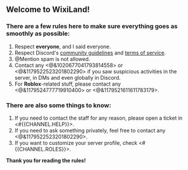 ## Welcome to WixiLand!

### There are a few rules here to make sure everything goes as smoothly as possible:
1. Respect **everyone**, and I said everyone.
2. Respect Discord's [community guidelines](<https://discord.com/guidelines>) and [terms of service](<https://discord.com/terms>).
3. \@Mention spam is not allowed.
4. Contact any <@&1020677041793814558> or <@&1179522523201802290> if you saw suspicious activities in the server, in DMs and even globally in Discord.
5. For **Roblox**-related stuff, please contact any <@&1179524777719910400> or <@&1179521611611783179>.

### There are also some things to know:
1. If you need to contact the staff for any reason, please open a ticket in <#{{CHANNEL.HELP}}>.
2. If you need to ask something privately, feel free to contact any <@&1179522523201802290>.
3. If you want to customize your server profile, check <#{{CHANNEL.ROLES}}>.

**Thank you for reading the rules!**